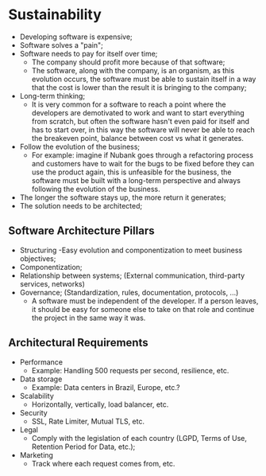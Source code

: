# Sustainability

- Developing software is expensive;
- Software solves a "pain";
- Software needs to pay for itself over time;
    - The company should profit more because of that software;
    - The software, along with the company, is an organism, as this evolution occurs, the software must be able to sustain itself in a way that the cost is lower than the result it is bringing to the company;
- Long-term thinking;
    - It is very common for a software to reach a point where the developers are demotivated to work and want to start everything from scratch, but often the software hasn't even paid for itself and has to start over, in this way the software will never be able to reach the breakeven point, balance between cost vs what it generates.
- Follow the evolution of the business;
    - For example: imagine if Nubank goes through a refactoring process and customers have to wait for the bugs to be fixed before they can use the product again, this is unfeasible for the business, the software must be built with a long-term perspective and always following the evolution of the business.
- The longer the software stays up, the more return it generates;
- The solution needs to be architected;

## Software Architecture Pillars
- Structuring
    -Easy evolution and componentization to meet business objectives;
- Componentization;
- Relationship between systems; (External communication, third-party services, networks)
- Governance; (Standardization, rules, documentation, protocols, ...)
    - A software must be independent of the developer. If a person leaves, it should be easy for someone else to take on that role and continue the project in the same way it was.

## Architectural Requirements
- Performance
    - Example: Handling 500 requests per second, resilience, etc.
- Data storage
    - Example: Data centers in Brazil, Europe, etc.?
- Scalability
    - Horizontally, vertically, load balancer, etc.
- Security
    - SSL, Rate Limiter, Mutual TLS, etc.
- Legal
    - Comply with the legislation of each country (LGPD, Terms of Use, Retention Period for Data, etc.);
- Marketing
    - Track where each request comes from, etc.
